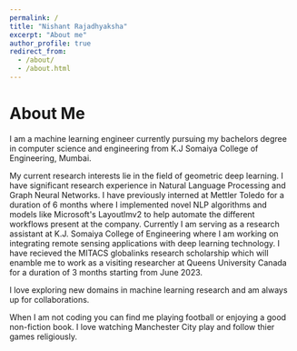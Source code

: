 ```yaml
---
permalink: /
title: "Nishant Rajadhyaksha"
excerpt: "About me"
author_profile: true
redirect_from: 
  - /about/
  - /about.html
---
```


About Me
======
I am a machine learning engineer currently pursuing my bachelors degree in computer science and engineering from K.J Somaiya College of Engineering, Mumbai.

My current research interests lie in the field of geometric deep learning. I have significant research experience in Natural Language Processing and Graph Neural Networks. I have previously interned at Mettler Toledo for a duration of 6 months where I implemented novel NLP algorithms and models like Microsoft's Layoutlmv2 to help automate the different workflows present at the company. Currently I am serving as a research assistant at K.J. Somaiya College of Engineering where I am working on integrating remote sensing applications with deep learning technology. I have recieved the MITACS globalinks research scholarship which will enamble me to work as a visiting researcher at Queens University Canada for a duration of 3 months starting from June 2023.

I love exploring new domains in machine learning research and am always up for collaborations.

When I am not coding you can find me playing football or enjoying a good non-fiction book. I love watching Manchester City play and follow thier games religiously.


